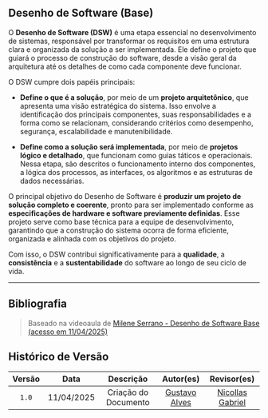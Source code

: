 ## Desenho de Software (Base)

O **Desenho de Software (DSW)** é uma etapa essencial no desenvolvimento de sistemas, responsável por transformar os requisitos em uma estrutura clara e organizada da solução a ser implementada. Ele define o projeto que guiará o processo de construção do software, desde a visão geral da arquitetura até os detalhes de como cada componente deve funcionar.

O DSW cumpre dois papéis principais:

- **Define o que é a solução**, por meio de um **projeto arquitetônico**, que apresenta uma visão estratégica do sistema. Isso envolve a identificação dos principais componentes, suas responsabilidades e a forma como se relacionam, considerando critérios como desempenho, segurança, escalabilidade e manutenibilidade.

- **Define como a solução será implementada**, por meio de **projetos lógico e detalhado**, que funcionam como guias táticos e operacionais. Nessa etapa, são descritos o funcionamento interno dos componentes, a lógica dos processos, as interfaces, os algoritmos e as estruturas de dados necessárias.

O principal objetivo do Desenho de Software é **produzir um projeto de solução completo e coerente**, pronto para ser implementado conforme as **especificações de hardware e software previamente definidas**. Esse projeto serve como base técnica para a equipe de desenvolvimento, garantindo que a construção do sistema ocorra de forma eficiente, organizada e alinhada com os objetivos do projeto.

Com isso, o DSW contribui significativamente para a **qualidade**, a **consistência** e a **sustentabilidade** do software ao longo de seu ciclo de vida.

---

## Bibliografia

> Baseado na videoaula de [Milene Serrano - Desenho de Software Base (acesso em 11/04/2025)](https://unbbr-my.sharepoint.com/personal/mileneserrano_unb_br/_layouts/15/stream.aspx?id=%2Fpersonal%2Fmileneserrano%5Funb%5Fbr%2FDocuments%2FArqDSW%20%2D%20V%C3%ADdeosOriginais%2F02a%20%2D%20VideoAula%20%2D%20DSW%2DBase%2Emp4&ga=1&referrer=StreamWebApp%2EWeb&referrerScenario=AddressBarCopied%2Eview%2E93ae9080%2Da57c%2D43a1%2D8fa1%2D38d6b6c624f2)

## Histórico de Versão

| Versão | Data | Descrição | Autor(es) | Revisor(es) |
| :-: | :-: | :-: | :-: | :-: |
| `1.0` | 11/04/2025  | Criação do Documento |[Gustavo Alves](https://github.com/gustaallves) | [Nicollas Gabriel](https://github.com/Nicollaxs) |
